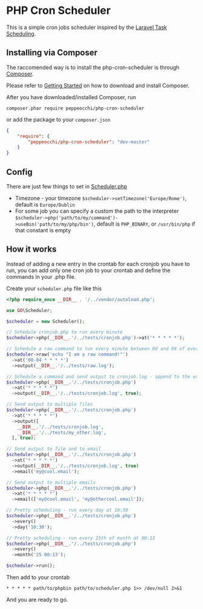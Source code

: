 PHP Cron Scheduler
==

This is a simple cron jobs scheduler inspired by the [Laravel Task Scheduling](http://laravel.com/docs/5.1/scheduling).

## Installing via Composer
The raccomended way is to install the php-cron-scheduler is through [Composer](https://getcomposer.org/).

Please refer to [Getting Started](https://getcomposer.org/doc/00-intro.md) on how to download and install Composer.

After you have downloaded/installed Composer, run

`composer.phar require peppeocchi/php-cron-scheduler`

or add the package to your `composer.json`
```json
{
    "require": {
        "peppeocchi/php-cron-scheduler": "dev-master"
    }
}
```

## Config
There are just few things to set in [Scheduler.php](https://github.com/peppeocchi/php-cron-scheduler/blob/master/src/GO/Scheduler.php)
- Timezone - your timezone `$scheduler->setTimezone('Europe/Rome')`, default is `Europe/Dublin`
- For some job you can specify a custom the path to the interpreter
  `$scheduler->php('path/to/my/command')->useBin('path/to/my/php/bin')`, default is `PHP_BINARY`, or `/usr/bin/php` if that constant is empty

## How it works
Instead of adding a new entry in the crontab for each cronjob you have to run, you can add only one cron job to your crontab and define the commands in your .php file.

Create your `scheduler.php` file like this
```php
<?php require_once __DIR__ . '/../vendor/autoload.php';

use GO\Scheduler;

$scheduler = new Scheduler();

// Schedule cronjob.php to run every minute
$scheduler->php(__DIR__.'/../tests/cronjob.php')->at('* * * * *');

// Schedule a raw command to tun every minute between 00 and 04 of every hour, send the output to raw.log
$scheduler->raw('echo "I am a raw command!"')
  ->at('00-04 * * * *')
  ->output(__DIR__.'/../tests/raw.log');

// Schedule a command and send output to cronjob.log - append to the existing file
$scheduler->php(__DIR__.'/../tests/cronjob.php')
  ->at('* * * * *')
  ->output(__DIR__.'/../tests/cronjob.log', true);

// Send output to multiple files
$scheduler->php(__DIR__.'/../tests/cronjob.php')
  ->at('* * * * *')
  ->output([
    __DIR__.'/../tests/cronjob.log',
    __DIR__.'/../tests/my_other.log',
  ], true);

// Send output to file and to email
$scheduler->php(__DIR__.'/../tests/cronjob.php')
  ->at('* * * * *')
  ->output(__DIR__.'/../tests/cronjob.log', true)
  ->email('my@cool.email');

// Send output to multiple emails
$scheduler->php(__DIR__.'/../tests/cronjob.php')
  ->at('* * * * *')
  ->email(['my@cool.email', 'my@othercool.email']);

// Pretty scheduling - run every day at 10:30
$scheduler->php(__DIR__.'/../tests/cronjob.php')
  ->every()
  ->day('10:30');

// Pretty scheduling - run every 25th of month at 00:13
$scheduler->php(__DIR__.'/../tests/cronjob.php')
  ->every()
  ->month('25 00:13');

$scheduler->run();
```

Then add to your crontab

````
* * * * * path/to/phpbin path/to/scheduler.php 1>> /dev/null 2>&1
````

And you are ready to go.
